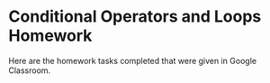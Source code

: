 
# Conditional Operators and Loops Homework

Here are the homework tasks completed that were given in Google Classroom.
